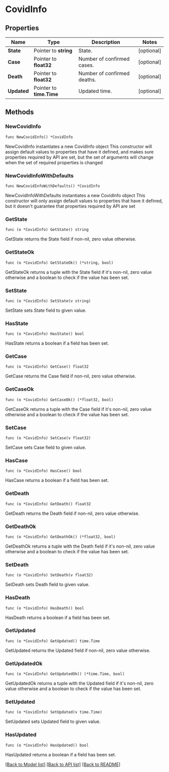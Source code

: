 # CovidInfo

## Properties

Name | Type | Description | Notes
------------ | ------------- | ------------- | -------------
**State** | Pointer to **string** | State. | [optional] 
**Case** | Pointer to **float32** | Number of confirmed cases. | [optional] 
**Death** | Pointer to **float32** | Number of confirmed deaths. | [optional] 
**Updated** | Pointer to **time.Time** | Updated time. | [optional] 

## Methods

### NewCovidInfo

`func NewCovidInfo() *CovidInfo`

NewCovidInfo instantiates a new CovidInfo object
This constructor will assign default values to properties that have it defined,
and makes sure properties required by API are set, but the set of arguments
will change when the set of required properties is changed

### NewCovidInfoWithDefaults

`func NewCovidInfoWithDefaults() *CovidInfo`

NewCovidInfoWithDefaults instantiates a new CovidInfo object
This constructor will only assign default values to properties that have it defined,
but it doesn't guarantee that properties required by API are set

### GetState

`func (o *CovidInfo) GetState() string`

GetState returns the State field if non-nil, zero value otherwise.

### GetStateOk

`func (o *CovidInfo) GetStateOk() (*string, bool)`

GetStateOk returns a tuple with the State field if it's non-nil, zero value otherwise
and a boolean to check if the value has been set.

### SetState

`func (o *CovidInfo) SetState(v string)`

SetState sets State field to given value.

### HasState

`func (o *CovidInfo) HasState() bool`

HasState returns a boolean if a field has been set.

### GetCase

`func (o *CovidInfo) GetCase() float32`

GetCase returns the Case field if non-nil, zero value otherwise.

### GetCaseOk

`func (o *CovidInfo) GetCaseOk() (*float32, bool)`

GetCaseOk returns a tuple with the Case field if it's non-nil, zero value otherwise
and a boolean to check if the value has been set.

### SetCase

`func (o *CovidInfo) SetCase(v float32)`

SetCase sets Case field to given value.

### HasCase

`func (o *CovidInfo) HasCase() bool`

HasCase returns a boolean if a field has been set.

### GetDeath

`func (o *CovidInfo) GetDeath() float32`

GetDeath returns the Death field if non-nil, zero value otherwise.

### GetDeathOk

`func (o *CovidInfo) GetDeathOk() (*float32, bool)`

GetDeathOk returns a tuple with the Death field if it's non-nil, zero value otherwise
and a boolean to check if the value has been set.

### SetDeath

`func (o *CovidInfo) SetDeath(v float32)`

SetDeath sets Death field to given value.

### HasDeath

`func (o *CovidInfo) HasDeath() bool`

HasDeath returns a boolean if a field has been set.

### GetUpdated

`func (o *CovidInfo) GetUpdated() time.Time`

GetUpdated returns the Updated field if non-nil, zero value otherwise.

### GetUpdatedOk

`func (o *CovidInfo) GetUpdatedOk() (*time.Time, bool)`

GetUpdatedOk returns a tuple with the Updated field if it's non-nil, zero value otherwise
and a boolean to check if the value has been set.

### SetUpdated

`func (o *CovidInfo) SetUpdated(v time.Time)`

SetUpdated sets Updated field to given value.

### HasUpdated

`func (o *CovidInfo) HasUpdated() bool`

HasUpdated returns a boolean if a field has been set.


[[Back to Model list]](../README.md#documentation-for-models) [[Back to API list]](../README.md#documentation-for-api-endpoints) [[Back to README]](../README.md)


